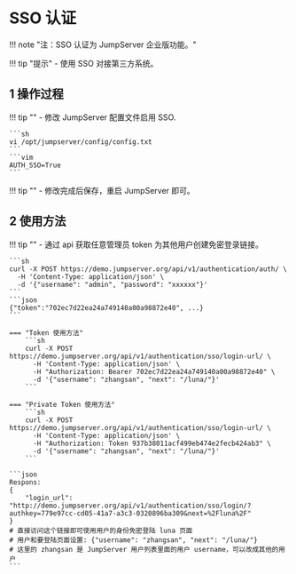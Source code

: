 # SSO 认证
!!! note "注：SSO 认证为 JumpServer 企业版功能。"

!!! tip "提示"
    - 使用 SSO 对接第三方系统。

## 1 操作过程
!!! tip ""
    - 修改 JumpServer 配置文件启用 SSO.

    ```sh
    vi /opt/jumpserver/config/config.txt
    ```
    ```vim
    AUTH_SSO=True
    ```

!!! tip ""
    - 修改完成后保存，重启 JumpServer 即可。

## 2 使用方法
!!! tip ""
    - 通过 api 获取任意管理员 token 为其他用户创建免密登录链接。
    
    ```sh
    curl -X POST https://demo.jumpserver.org/api/v1/authentication/auth/ \
      -H 'Content-Type: application/json' \
      -d '{"username": "admin", "password": "xxxxxx"}'
    ```
    ```json
    {"token":"702ec7d22ea24a749140a00a98872e40", ...}
    ```

    === "Token 使用方法"
        ```sh
        curl -X POST https://demo.jumpserver.org/api/v1/authentication/sso/login-url/ \
          -H 'Content-Type: application/json' \
          -H "Authorization: Bearer 702ec7d22ea24a749140a00a98872e40" \
          -d '{"username": "zhangsan", "next": "/luna/"}'
        ```

    === "Private Token 使用方法"
        ```sh
        curl -X POST https://demo.jumpserver.org/api/v1/authentication/sso/login-url/ \
          -H 'Content-Type: application/json' \
          -H "Authorization: Token 937b38011acf499eb474e2fecb424ab3" \
          -d '{"username": "zhangsan", "next": "/luna/"}'
        ```

    ```json
    Respons:
    {
        "login_url": "http://demo.jumpserver.org/api/v1/authentication/sso/login/?authkey=779e97cc-cd05-41a7-a3c3-0320896ba309&next=%2Fluna%2F"
    }
    # 直接访问这个链接即可使用用户的身份免密登陆 luna 页面  
    # 用户和要登陆页面设置: {"username": "zhangsan", "next": "/luna/"}  
    # 这里的 zhangsan 是 JumpServer 用户列表里面的用户 username，可以改成其他的用户
    ```
